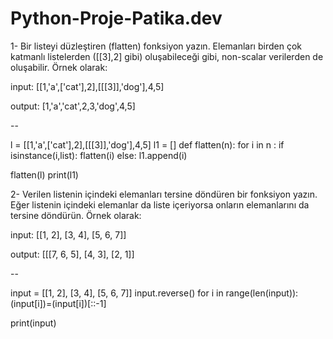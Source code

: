 # Python-Proje-Patika.dev
1- Bir listeyi düzleştiren (flatten) fonksiyon yazın. 
Elemanları birden çok katmanlı listelerden ([[3],2] gibi) oluşabileceği gibi, non-scalar verilerden de oluşabilir. Örnek olarak:

input: [[1,'a',['cat'],2],[[[3]],'dog'],4,5]

output: [1,'a','cat',2,3,'dog',4,5]

--

l = [[1,'a',['cat'],2],[[[3]],'dog'],4,5]
l1 = []
def flatten(n):
    for i in n :
        if isinstance(i,list):
            flatten(i)
        else:
            l1.append(i)

flatten(l)
print(l1)


2- Verilen listenin içindeki elemanları tersine döndüren bir fonksiyon yazın.
Eğer listenin içindeki elemanlar da liste içeriyorsa onların elemanlarını da tersine döndürün. Örnek olarak:

input: [[1, 2], [3, 4], [5, 6, 7]]

output: [[[7, 6, 5], [4, 3], [2, 1]]

--

input = [[1, 2], [3, 4], [5, 6, 7]]
input.reverse()
for i in range(len(input)):
    (input[i])=(input[i])[::-1]

print(input)
